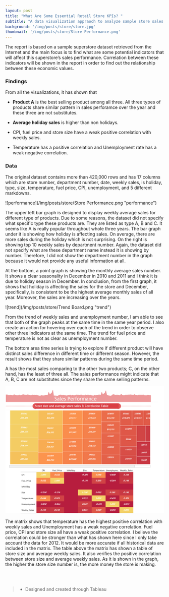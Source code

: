 ```yaml
---
layout: post
title: "What Are Some Essential Retail Store KPIs? "
subtitle: "A data visualization appraoch to analyze sample store sales performance."
background: '/img/posts/store/store.jpg'
thumbnail: '/img/posts/store/Store Performance.png'
---
```

<div class="col-lg-8 col-md-10 mx-auto" markdown="1">

The report is based on a sample superstore dataset retrieved from the Internet and the main focus is to find what are some potential indicators that will affect this superstore’s sales performance. Correlation between these indicators will be shown in the report in order to find out the relationship between these economic values. 

<h3> Findings </h3>

From all the visualizations, it has shown that

- <strong class="covid">Product A</strong> is the best selling product among all three. All three types of products share similar pattern in sales perforamce over the year and these three are not substitutes. 
- <strong class="covid">Average holiday sales</strong> is higher than non holidays.

- CPI, fuel price and store size have a weak positive correlation with weekly sales. 

- Temperature has a positive correlation and Unemployment rate has a weak negative correlation.

<h3> Data </h3>
The original dataset contains more than 420,000 rows and has 17 columns which are store number, department number, date, weekly sales, is holiday, type, size, temperature, fuel price, CPI, unemployment, and 5 different markdowns. 

![performance](/img/posts/store/Store Performance.png "performance")

The upper left bar graph is designed to display weekly average sales for different type of products. Due to some reasons, the dataset did not specify what specific type these products are. They are listed as type A, B and C. It seems like A is really popular throughout whole three years. The bar graph under it is showing how holiday is affecting sales. On average, there are more sales during the holiday which is not surprising. On the right is showing top 10 weekly sales by department number. Again, the dataset did not specify what are these department name instead it is showing by number. Therefore, I did not show the department number in the graph because it would not provide any useful information at all. 

At the bottom, a point graph is showing the monthly average sales number. It shows a clear seasonality in December in 2010 and 2011 and I think it is due to holiday season in December. In conclusion, from the first graph, it shows that holiday is affecting the sales for the store and December, specifically, is consistent to be the highest average monthly sales of all year. Moreover, the sales are increasing over the years. 


![trend](/img/posts/store/Trend Board.png "trend")

From the trend of weekly sales and unemployment number, I am able to see that both of the graph peaks at the same time in the same year period. I also create an action for hovering over each of the trend in order to observe other three indicators at the same time. The trend for fuel price and temperature is not as clear as unemployment number.

 The bottom area time series is trying to explore if different product will have distinct sales difference in different time or different season. However, the result shows that they share similar patterns during the same time period.

 A has the most sales comparing to the other two products; C, on the other hand, has the least of three all. The sales performance might indicate that A, B, C are not substitutes since they share the same selling patterns. 


![correlation](/img/posts/store/Correlation.png "correlation")

The matrix shows that temperature has the highest positive correlation with weekly sales and Unemployment has a weak negative correlation. Fuel price, CPI and store size all have a weak positive correlation. I believe the correlation could be stronger than what has shown here since I only take account the data for 2012. It would be more accurate if all historical data are included in the matrix. The table above the matrix has shown a table of store size and average weekly sales. It also verifies the positive correlation between store size and average weekly sales. As it is shown in the graph, the higher the store size number is, the more money the store is making. 

<br/><br/>
> - Designed and created through Tableau
</div>